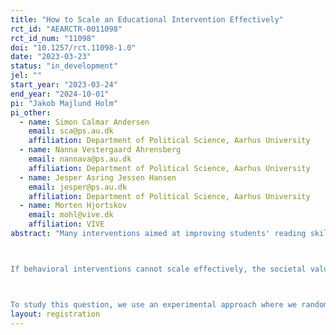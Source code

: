 ```yaml
---
title: "How to Scale an Educational Intervention Effectively"
rct_id: "AEARCTR-0011098"
rct_id_num: "11098"
doi: "10.1257/rct.11098-1.0"
date: "2023-03-23"
status: "in_development"
jel: ""
start_year: "2023-03-24"
end_year: "2024-10-01"
pi: "Jakob Majlund Holm"
pi_other:
  - name: Simon Calmar Andersen
    email: sca@ps.au.dk
    affiliation: Department of Political Science, Aarhus University
  - name: Nanna Vestergaard Ahrensberg
    email: nannava@ps.au.dk
    affiliation: Department of Political Science, Aarhus University
  - name: Jesper Asring Jessen Hansen
    email: jesper@ps.au.dk
    affiliation: Department of Political Science, Aarhus University
  - name: Morten Hjortskov
    email: mohl@vive.dk
    affiliation: VIVE
abstract: "Many interventions aimed at improving students' reading skills have proven effective in small-scale evaluations. However, when educational interventions include more than a thousand students, effect sizes tend to approach zero. This problem of scalability is recognized in the literature, yet there exists very little systematic, research-based knowledge on how to solve it. 

If behavioral interventions cannot scale effectively, the societal value of the rigorous experimental studies is limited. Therefore, it is of utmost importance—and the purpose of this study—to understand how interventions can be made effective at scale. 

To study this question, we use an experimental approach where we randomly assign approximately 630 schools including approximately 6,000 students to either (i) a Control condition, (ii) a Treatment-as-Usual condition, or (iii) an Implementation Support condition. "
layout: registration
---
```


